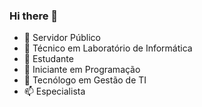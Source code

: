 ### Hi there 👋


- 🔭 Servidor Público
- 🌱 Técnico em Laboratório de Informática
- 👯 Estudante
- 🤔 Iniciante em Programação
- 💬 Tecnólogo em Gestão de TI
- 📫 Especialista

